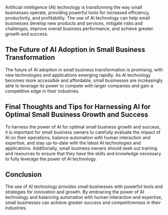 
Artificial intelligence (AI) technology is transforming the way small businesses operate, providing powerful tools for increased efficiency, productivity, and profitability. The use of AI technology can help small businesses develop new products and services, mitigate risks and challenges, improve overall business performance, and achieve greater growth and success.

The Future of AI Adoption in Small Business Transformation
----------------------------------------------------------

The future of AI adoption in small business transformation is promising, with new technologies and applications emerging rapidly. As AI technology becomes more accessible and affordable, small businesses are increasingly able to leverage its power to compete with larger companies and gain a competitive edge in their industries.

Final Thoughts and Tips for Harnessing AI for Optimal Small Business Growth and Success
---------------------------------------------------------------------------------------

To harness the power of AI for optimal small business growth and success, it is important for small business owners to carefully evaluate the impact of AI on their operations, balance automation with human interaction and expertise, and stay up-to-date with the latest AI technologies and applications. Additionally, small business owners should seek out training and resources to ensure that they have the skills and knowledge necessary to fully leverage the power of AI technology.

Conclusion
----------

The use of AI technology provides small businesses with powerful tools and strategies for innovation and growth. By embracing the power of AI technology and balancing automation with human interaction and expertise, small businesses can achieve greater success and competitiveness in their industries.